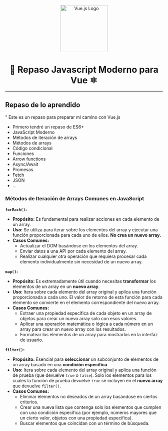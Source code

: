 <p align="center">
  <img src="https://static.cdnlogo.com/logos/v/84/vue-js.svg" alt="Vue.js Logo" width="150">
</p>

<h1 align="center">🚀 Repaso Javascript Moderno para Vue ⚛️</h1>

---

## Repaso de lo aprendido

" Este es un repaso para preparar mi camino con Vue.js

- Primero tendré un repaso de ES6+
- JavaScript Moderno
- Métodos de iteración de arrays
- Métodos de arrays
- Código condicional
- Funciones
- Arrow functions
- Async/Await
- Promesas
- Fetch
- JSON
- ...

### Métodos de Iteración de Arrays Comunes en JavaScript

**`forEach()`:**

* **Propósito:** Es fundamental para realizar acciones en cada elemento de un array.
* **Uso:** Se utiliza para iterar sobre los elementos del array y ejecutar una función proporcionada para cada uno de ellos. **No crea un nuevo array.**
* **Casos Comunes:**
    * Actualizar el DOM basándose en los elementos del array.
    * Enviar datos a una API por cada elemento del array.
    * Realizar cualquier otra operación que requiera procesar cada elemento individualmente sin necesidad de un nuevo array.

**`map()`:**

* **Propósito:** Es extremadamente útil cuando necesitas **transformar** los elementos de un array en un **nuevo array**.
* **Uso:** Itera sobre cada elemento del array original y aplica una función proporcionada a cada uno. El valor de retorno de esta función para cada elemento se convierte en el elemento correspondiente del nuevo array.
* **Casos Comunes:**
    * Extraer una propiedad específica de cada objeto en un array de objetos para crear un nuevo array solo con esos valores.
    * Aplicar una operación matemática o lógica a cada número en un array para crear un nuevo array con los resultados.
    * Formatear los elementos de un array para mostrarlos en la interfaz de usuario.

**`filter()`:**

* **Propósito:** Esencial para **seleccionar** un subconjunto de elementos de un array basado en una **condición específica**.
* **Uso:** Itera sobre cada elemento del array original y aplica una función de prueba (que devuelve `true` o `false`). Solo los elementos para los cuales la función de prueba devuelve `true` se incluyen en el **nuevo array** que devuelve `filter()`.
* **Casos Comunes:**
    * Eliminar elementos no deseados de un array basándose en ciertos criterios.
    * Crear una nueva lista que contenga solo los elementos que cumplen con una condición específica (por ejemplo, números mayores que un cierto valor, objetos con una propiedad específica).
    * Buscar elementos que coincidan con un término de búsqueda.
